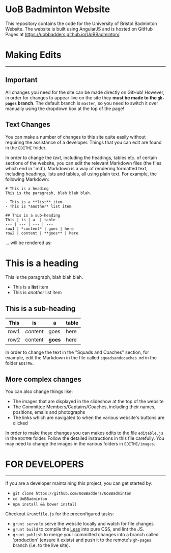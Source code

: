 # UoB Badminton Website

This repository contains the code for the University of Bristol Badminton Website.
The website is built using AngularJS and is hosted on GitHub Pages at https://uobbadders.github.io/UoBBadminton/.

# Making Edits
---

## Important
All changes you need for the site can be made directly on GitHub!
However, in order for changes to appear live on the site they **must be made to the `gh-pages` branch**.
The default branch is `master`, so you need to switch it over manually using the dropdown box at the top of the page!

## Text Changes
You can make a number of changes to this site quite easily without requiring the assistance of a developer.
Things that you can edit are found in the `EDITME` folder.

In order to change the *text*, including the headings, tables etc. of certain sections of the website, you can edit the relevant Markdown files (the files which end in '.md').
Markdown is a way of rendering formatted text, including headings, lists and tables, all using plain text. For example, the following Markdown:
```
# This is a heading
This is the paragraph, blah blah blah.

- This is a **list** item
- This is *another* list item

## This is a sub-heading
This | is | a  | table
--- | --- | --- | ---
row1 | *content* | goes | here
row2 | content | **goes** | here
```

... will be rendered as:

# This is a heading
This is the paragraph, blah blah blah.

- This is a **list** item
- This is *another* list item

## This is a sub-heading
This | is | a  | table
--- | --- | --- | ---
row1 | *content* | goes | here
row2 | content | **goes** | here

In order to change the text in the "Squads and Coaches" section, for example, edit the Markdown in the file called `squadsandcoaches.md` in the folder `EDITME`.

## More complex changes
You can also change things like:
- The images that are displayed in the slideshow at the top of the website
- The Committee Members/Captains/Coaches, including their names, positions, emails and photographs
- The links which are navigated to when the various website's buttons are clicked

In order to make these changes you can makes edits to the file `editable.js` in the `EDITME` folder. Follow the detailed instructions in this file carefully. You may need to change the images in the various folders in `EDITME/images`.

# FOR DEVELOPERS
---

If you are a developer maintaining this project, you can get started by:

- `git clone https://github.com/UoBBadders/UoBBadminton`
- `cd UoBBadminton`
- `npm install && bower install`

Checkout `Gruntfile.js` for the preconfigured tasks:

- `grunt serve` to serve the website locally and watch for file changes
- `grunt build` to compile the [Less](http://lesscss.org/) into pure CSS, and lint the JS.
- `grunt publish` to merge your committed changes into a branch called 'production' (ensure it exists) and push it to the remote's `gh-pages` branch (i.e. to the live site).
